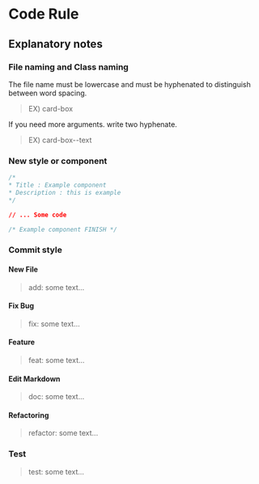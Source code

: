 # Code Rule

## Explanatory notes

### File naming and Class naming

The file name must be lowercase and must be hyphenated to distinguish between word spacing.<br/>

> EX) card-box

If you need more arguments. write two hyphenate.<br/>

> EX) card-box--text

### New style or component

```css
/*
* Title : Example component
* Description : this is example
*/

// ... Some code

/* Example component FINISH */
```

### Commit style

#### New File

> add: some text...

#### Fix Bug

> fix: some text...

#### Feature

> feat: some text...

#### Edit Markdown

> doc: some text...

#### Refactoring

> refactor: some text...

### Test

> test: some text...
